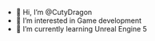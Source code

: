 - 👋 Hi, I’m @CutyDragon
- 👀 I’m interested in Game development
- 🌱 I’m currently learning Unreal Engine 5
